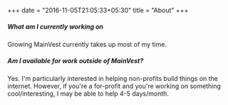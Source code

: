 +++
date = "2016-11-05T21:05:33+05:30"
title = "About"
+++


##### What am I currently working on
Growing MainVest currently takes up most of my time. 


##### Am I available for work outside of MainVest?
Yes. I'm particularly interested in helping non-profits build things on the internet. However, if you're a for-profit and you're working on something cool/interesting, I may be able to help 4-5 days/month.

